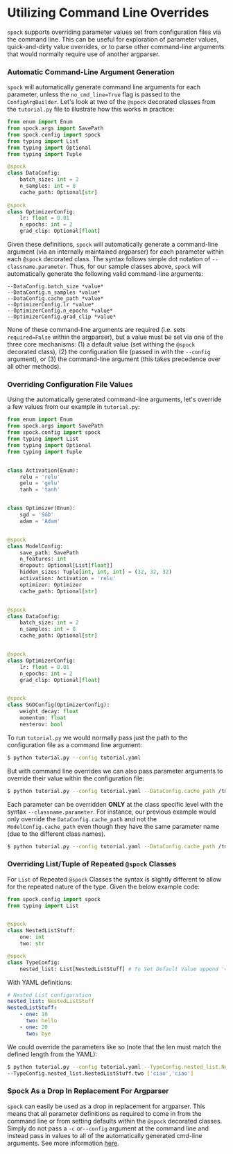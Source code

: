 # Utilizing Command Line Overrides

`spock` supports overriding parameter values set from configuration files via the command line. This can be useful for
exploration of parameter values, quick-and-dirty value overrides, or to parse other command-line arguments that would
normally require use of another argparser.

### Automatic Command-Line Argument Generation

`spock` will automatically generate command line arguments for each parameter, unless the `no_cmd_line=True` flag is 
passed to the `ConfigArgBuilder`. Let's look at two of the `@spock` decorated classes from the `tutorial.py` file to 
illustrate how this works in practice:

```python
from enum import Enum
from spock.args import SavePath
from spock.config import spock
from typing import List
from typing import Optional
from typing import Tuple

@spock
class DataConfig:
    batch_size: int = 2
    n_samples: int = 8
    cache_path: Optional[str]
    
@spock
class OptimizerConfig:
    lr: float = 0.01
    n_epochs: int = 2
    grad_clip: Optional[float]
```

Given these definitions, `spock` will automatically generate a command-line argument (via an internally maintained 
argparser) for each parameter within each `@spock` decorated class. The syntax follows simple dot notation 
of `--classname.parameter`. Thus, for our sample classes above, `spock` will automatically generate the following 
valid command-line arguments:

```shell
--DataConfig.batch_size *value*
--DataConfig.n_samples *value*
--DataConfig.cache_path *value*
--OptimizerConfig.lr *value*
--OptimizerConfig.n_epochs *value*
--OptimizerConfig.grad_clip *value*
```

None of these command-line arguments are required (i.e. sets `required=False` within the argparser), but a value must
be set via one of the three core mechanisms: (1) a default value (set withing the `@spock` decorated class), (2) the 
configuration file (passed in with the `--config` argument), or (3) the command-line argument (this takes precedence 
over all other methods).

### Overriding Configuration File Values

Using the automatically generated command-line arguments, let's override a few values from our example in `tutorial.py`:

```python
from enum import Enum
from spock.args import SavePath
from spock.config import spock
from typing import List
from typing import Optional
from typing import Tuple


class Activation(Enum):
    relu = 'relu'
    gelu = 'gelu'
    tanh = 'tanh'


class Optimizer(Enum):
    sgd = 'SGD'
    adam = 'Adam'


@spock
class ModelConfig:
    save_path: SavePath
    n_features: int
    dropout: Optional[List[float]]
    hidden_sizes: Tuple[int, int, int] = (32, 32, 32)
    activation: Activation = 'relu'
    optimizer: Optimizer
    cache_path: Optional[str]


@spock
class DataConfig:
    batch_size: int = 2
    n_samples: int = 8
    cache_path: Optional[str]


@spock
class OptimizerConfig:
    lr: float = 0.01
    n_epochs: int = 2
    grad_clip: Optional[float]


@spock
class SGDConfig(OptimizerConfig):
    weight_decay: float
    momentum: float
    nesterov: bool

```

To run `tutorial.py` we would normally pass just the path to the configuration file as a command line argument:

```bash
$ python tutorial.py --config tutorial.yaml
```

But with command line overrides we can also pass parameter arguments to override their value within the configuration
file:

```bash
$ python tutorial.py --config tutorial.yaml --DataConfig.cache_path /tmp/trash
```

Each parameter can be overridden **ONLY** at the class specific level with the syntax `--classname.parameter`. For
instance, our previous example would only override the `DataConfig.cache_path` and not the `ModelConfig.cache_path` even
though they have the same parameter name (due to the different class names).

```bash
$ python tutorial.py --config tutorial.yaml --DataConfig.cache_path /tmp/trash
```

### Overriding List/Tuple of Repeated `@spock` Classes 

For `List` of Repeated `@spock` Classes the syntax is slightly different to allow for the repeated nature of the type.
Given the below example code:

```python
from spock.config import spock
from typing import List


@spock
class NestedListStuff:
    one: int
    two: str

@spock
class TypeConfig:
    nested_list: List[NestedListStuff] # To Set Default Value append '= NestedListStuff'
```

With YAML definitions:

```yaml
# Nested List configuration
nested_list: NestedListStuff
NestedListStuff:
    - one: 10
      two: hello
    - one: 20
      two: bye
```

We could override the parameters like so (note that the len must match the defined length from the YAML):

```bash
$ python tutorial.py --config tutorial.yaml --TypeConfig.nested_list.NestedListStuff.one [1,2] \
--TypeConfig.nested_list.NestedListStuff.two ['ciao','ciao']
```

### Spock As a Drop In Replacement For Argparser

`spock` can easily be used as a drop in replacement for argparser. This means that all parameter definitions as 
required to come in from the command line or from setting defaults within the `@spock` decorated classes. Simply do not 
pass a `-c` or`--config` argument at the command line and instead pass in values to all of the automatically generated 
cmd-line arguments. See more information [here](https://fidelity.github.io/spock/docs/ArgParser-Replacement/).